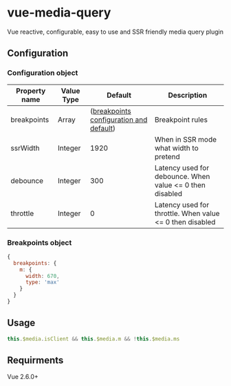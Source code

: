 # vue-media-query
Vue reactive, configurable, easy to use and SSR friendly media query plugin

## Configuration

### Configuration object
| Property name  | Value Type | Default | Description |
| ------------- | ------------- | ------------- | ------------- |
| breakpoints  | Array | ([breakpoints configuration and default](#breakopints-object)) | Breakpoint rules |
| ssrWidth  | Integer | 1920 | When in SSR mode what width to pretend |
| debounce  | Integer | 300 | Latency used for debounce. When value <= 0 then disabled |
| throttle  | Integer | 0 | Latency used for throttle. When value <= 0 then disabled |

### Breakpoints object
```javascript
{
  breakpoints: {
    m: {
      width: 670,
      type: 'max'
    }
  }
}
```

## Usage
```javascript
this.$media.isClient && this.$media.m && !this.$media.ms
```

## Requirments
Vue 2.6.0+
